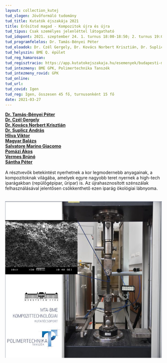 ```yaml
---
layout: collection_kutej
tud_slogen: Jövőformáló tudomány
tud_title: Kutatók éjszakája 2021
title: Erősítsd magad - Kompozitok újra és újra
tud_tipus: Csak személyes jelenléttel látogatható
tud_idopont: 2021. szeptember 24. 1. turnus 18:00-18:50; 2. turnus 19:00-19:50, 3. turnus 20:00-20:50
tud_programfelelos: Dr. Tamás-Bényei Péter
tud_eloadok: Dr. Czél Gergely, Dr. Kovács Norbert Krisztián, Dr. Suplicz András, Dr. Tamás-Bényei Péter, Hliva Viktor, Magyar Balázs, Salvatore Marino Giacomo, Pomázi Ákos, Vermes Brúnó, Sántha Péter
tud_helyszin: BME Q. épület 
tud_reg_hamarosan:
tud_regisztracio: https://app.kutatokejszakaja.hu/esemenyek/budapesti-muszaki-es-gazdasagtudomanyi-egyetem/erositsd-magad-kompozitok-ujra-es-ujra
tud_intezmeny: BME GPK, Polimertechnika Tanszék
tud_intezmeny_rovid: GPK
tud_online:
tud_url:
tud_covid: Igen
tud_reg: Igen, összesen 45 fő, turnusonként 15 fő
date: 2021-03-27
---
```

<b><a href="http://www.pt.bme.hu/munkatarsadatlap.php?id=25B9ug9m48B6A987r5q2343q99nw9rb7m3n3qwh2&l=m" target="_blank">Dr. Tamás-Bényei Péter</a></b>
<br>
<b><a href="http://www.pt.bme.hu/munkatarsadatlap.php?id=m2u96285n263k69972655k9B37gmduggs44fnc47&l=m" target="_blank">Dr. Czél Gergely</a></b>
<br>
<b><a href="http://www.pt.bme.hu/munkatarsadatlap.php?id=j2j3e454q78eqxmsstuvb3639ho6B799bpp6kbh9&l=m" target="_blank">Dr. Kovács Norbert Krisztián</a></b>
<br>
<b><a href="http://www.pt.bme.hu/munkatarsadatlap.php?id=Btv9mv8qxj57f62x498x7on36j78d22e4683yf76&l=m" target="_blank">Dr. Suplicz András</a></b>
<br>
<b><a href="http://www.pt.bme.hu/munkatarsadatlap.php?id=u72B66j398ytkx6k2AB28ro3AhBszbreyr6xhd22&l=m" target="_blank">Hliva Viktor</a></b>
<br>
<b><a href="http://www.pt.bme.hu/munkatarsadatlap.php?id=6r63636xkp9uw2q5mz69j7qkdr78n8drqs5dufu9&l=m" target="_blank">Magyar Balázs</a></b>
<br>
<b><a href="http://www.pt.bme.hu/munkatarsadatlap.php?id=e9kcd92p5554gyB78v2x2k5ozf43j45n64B7y29h&l=m" target="_blank">Salvatore Marino Giacomo</a></b>
<br>
<b><a href="http://www.pt.bme.hu/munkatarsadatlap.php?id=8h6v84sgb4ft76gc23zBh5Aruux9w4B277eh9jhv&l=m" target="_blank">Pomázi Ákos</a></b>
<br>
<b><a href="http://www.pt.bme.hu/munkatarsadatlap.php?id=3bcc27s959f57wo94y5m8rr9gsy3e66rffr8639c&l=m" target="_blank">Vermes Brúnó</a></b>
<br>
<b><a href="http://www.pt.bme.hu/munkatarsak.php?l=m" target="_blank">Sántha Péter</a></b>
<br><br>
A résztvevők betekintést nyerhetnek a kor legmodernebb anyagainak, a kompozitoknak világába, amelyek egyre nagyobb teret nyernek a high-tech iparágakban (repülőgépipar, űripar) is. Az újrahasznosított szénszálak felhasználásával jelentősen csökkenthető ezen iparág ökológiai lábnyoma.    
<br><br>
<img src="images/kompozitok_ujra_es_ujra.jpg" max-width="500" class="center"> 

